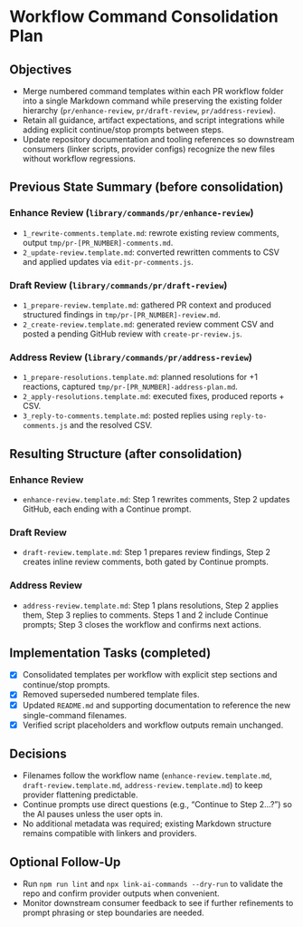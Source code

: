 # Workflow Command Consolidation Plan

## Objectives

- Merge numbered command templates within each PR workflow folder into a single Markdown command while preserving the existing folder hierarchy (`pr/enhance-review`, `pr/draft-review`, `pr/address-review`).
- Retain all guidance, artifact expectations, and script integrations while adding explicit continue/stop prompts between steps.
- Update repository documentation and tooling references so downstream consumers (linker scripts, provider configs) recognize the new files without workflow regressions.

## Previous State Summary (before consolidation)

### Enhance Review (`library/commands/pr/enhance-review`)

- `1_rewrite-comments.template.md`: rewrote existing review comments, output `tmp/pr-[PR_NUMBER]-comments.md`.
- `2_update-review.template.md`: converted rewritten comments to CSV and applied updates via `edit-pr-comments.js`.

### Draft Review (`library/commands/pr/draft-review`)

- `1_prepare-review.template.md`: gathered PR context and produced structured findings in `tmp/pr-[PR_NUMBER]-review.md`.
- `2_create-review.template.md`: generated review comment CSV and posted a pending GitHub review with `create-pr-review.js`.

### Address Review (`library/commands/pr/address-review`)

- `1_prepare-resolutions.template.md`: planned resolutions for +1 reactions, captured `tmp/pr-[PR_NUMBER]-address-plan.md`.
- `2_apply-resolutions.template.md`: executed fixes, produced reports + CSV.
- `3_reply-to-comments.template.md`: posted replies using `reply-to-comments.js` and the resolved CSV.

## Resulting Structure (after consolidation)

### Enhance Review

- `enhance-review.template.md`: Step 1 rewrites comments, Step 2 updates GitHub, each ending with a Continue prompt.

### Draft Review

- `draft-review.template.md`: Step 1 prepares review findings, Step 2 creates inline review comments, both gated by Continue prompts.

### Address Review

- `address-review.template.md`: Step 1 plans resolutions, Step 2 applies them, Step 3 replies to comments. Steps 1 and 2 include Continue prompts; Step 3 closes the workflow and confirms next actions.

## Implementation Tasks (completed)

- [x] Consolidated templates per workflow with explicit step sections and continue/stop prompts.
- [x] Removed superseded numbered template files.
- [x] Updated `README.md` and supporting documentation to reference the new single-command filenames.
- [x] Verified script placeholders and workflow outputs remain unchanged.

## Decisions

- Filenames follow the workflow name (`enhance-review.template.md`, `draft-review.template.md`, `address-review.template.md`) to keep provider flattening predictable.
- Continue prompts use direct questions (e.g., “Continue to Step 2…?”) so the AI pauses unless the user opts in.
- No additional metadata was required; existing Markdown structure remains compatible with linkers and providers.

## Optional Follow-Up

- Run `npm run lint` and `npx link-ai-commands --dry-run` to validate the repo and confirm provider outputs when convenient.
- Monitor downstream consumer feedback to see if further refinements to prompt phrasing or step boundaries are needed.
